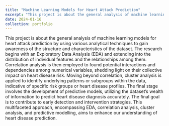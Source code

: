 ```yaml
---
title: "Machine Learning Models for Heart Attack Prediction"
excerpt: "This project is about the general analysis of machine learning  models  for  heart  attack  prediction  by  using  various analytical  techniques  to  gain  awareness  of  the  structure  and characteristics  of  the  dataset. <br/><img src='/images/Heart.png'>"
date: 2024-01-16
collection: portfolio
---
```


This project is about the general analysis of machine learning  models  for  heart  attack  prediction  by  using  various analytical  techniques  to  gain  awareness  of  the  structure  and characteristics  of  the  dataset.  The  research  begins  with  an  Exploratory Data Analysis (EDA) and extending into the distribution of individual features and the relationships among them. Correlation analysis is then employed to found potential interactions and dependencies among numerical variables, shedding light on their collective  impact  on  heart  disease  risk.  Moving  beyond  correlation, cluster analysis is applied to identify underlying patterns or subgroups  within  the data,  indicative  of  specific  risk  groups  or heart disease profiles. The final stage involves the development of predictive  models, utilizing  the  dataset’s  wealth  of  information to  predict  heart  disease  diagnosis  accurately.  The  final  goal  is to contribute to early detection and intervention strategies. This multifaceted approach, encompassing EDA, correlation analysis, cluster  analysis,  and  predictive  modelling,  aims  to  enhance  our understanding  of  heart  disease  prediction. 
